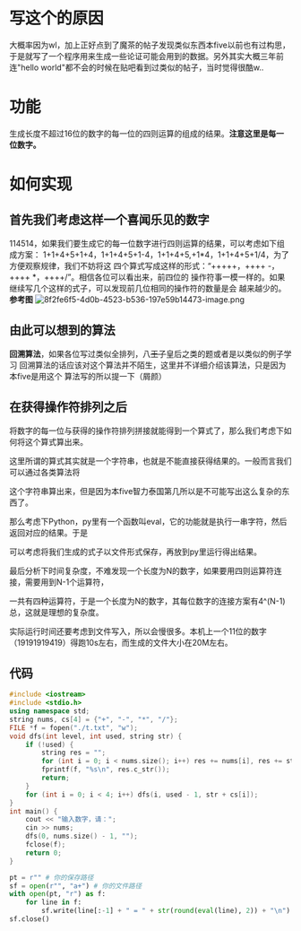# 写这个的原因
大概率因为wl，加上正好点到了魔茶的帖子发现类似东西本five以前也有过构思，于是就写了一个程序用来生成一些论证可能会用到的数据。另外其实大概三年前连"hello world"都不会的时候在贴吧看到过类似的帖子，当时觉得很酷w..
# 功能
生成长度不超过16位的数字的每一位的四则运算的组成的结果。__注意这里是每一位数字。__
# 如何实现
## 首先我们考虑这样一个喜闻乐见的数字
114514，如果我们要生成它的每一位数字进行四则运算的结果，可以考虑如下组成方案：
1+1+4+5+1+4，1+1+4+5+1-4，1+1+4+5,+1*4，1+1+4+5+1/4，为了方便观察规律，我们不妨将这
四个算式写成这样的形式：“+++++，++++ -，++++ *，++++/”。相信各位可以看出来，前四位的
操作符事一模一样的。如果继续写几个这样的式子，可以发现前几位相同的操作符的数量是会
越来越少的。
__参考图__
![8f2fe6f5-4d0b-4523-b536-197e59b14473-image.png](/assets/uploads/files/1589534598446-8f2fe6f5-4d0b-4523-b536-197e59b14473-image.png) 

## 由此可以想到的算法
__回溯算法__，如果各位写过类似全排列，八~~王子~~皇后之类的题或者是以类似的例子学习
回溯算法的话应该对这个算法并不陌生，这里并不详细介绍该算法，只是因为本five是用这个
算法写的所以提一下（屑颜）

## 在获得操作符排列之后

将数字的每一位与获得的操作符排列拼接就能得到一个算式了，那么我们考虑下如何将这个算式算出来。

这里所谓的算式其实就是一个字符串，也就是不能直接获得结果的。一般而言我们可以通过各类算法将

这个字符串算出来，但是因为本five智力泰国第几所以是不可能写出这么复杂的东西了。

那么考虑下Python，py里有一个函数叫eval，它的功能就是执行一串字符，然后返回对应的结果。于是

可以考虑将我们生成的式子以文件形式保存，再放到py里运行得出结果。

最后分析下时间复杂度，不难发现一个长度为N的数字，如果要用四则运算符连接，需要用到N-1个运算符，

一共有四种运算符，于是一个长度为N的数字，其每位数字的连接方案有4^(N-1)总，这就是理想的复杂度。

实际运行时间还要考虑到文件写入，所以会慢很多。本机上一个11位的数字（19191919419）得跑10s左右，而生成的文件大小在20M左右。

## 代码

```cpp
#include <iostream>
#include <stdio.h>
using namespace std;
string nums, cs[4] = {"+", "-", "*", "/"};
FILE *f = fopen("./t.txt", "w");
void dfs(int level, int used, string str) {
	if (!used) {
		string res = "";
		for (int i = 0; i < nums.size(); i++) res += nums[i], res += str[i];
		fprintf(f, "%s\n", res.c_str());
		return;
	}
	for (int i = 0; i < 4; i++) dfs(i, used - 1, str + cs[i]);
}
int main() {
	cout << "输入数字，请：";
	cin >> nums;
	dfs(0, nums.size() - 1, "");
	fclose(f);
	return 0;
}
```

```python
pt = r"" # 你的保存路径
sf = open(r"", "a+") # 你的文件路径
with open(pt, "r") as f:
    for line in f:
        sf.write(line[:-1] + " = " + str(round(eval(line), 2)) + "\n")
sf.close()
```





